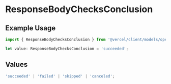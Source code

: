 # ResponseBodyChecksConclusion

## Example Usage

```typescript
import { ResponseBodyChecksConclusion } from '@vercel/client/models/operations';

let value: ResponseBodyChecksConclusion = 'succeeded';
```

## Values

```typescript
'succeeded' | 'failed' | 'skipped' | 'canceled';
```
